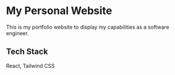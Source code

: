 # My Personal Website
This is my portfolio website to display my capabilities as a software engineer.

## Tech Stack
React, Tailwind CSS